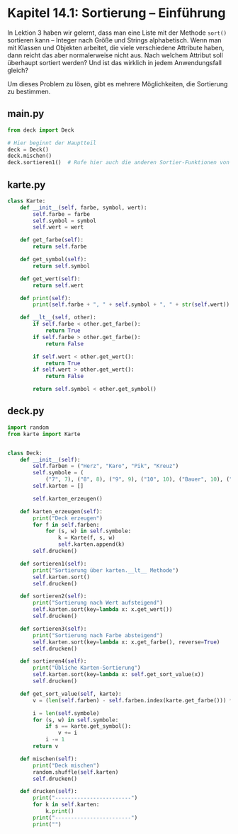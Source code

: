 # Kapitel 14.1: Sortierung – Einführung

In Lektion 3 haben wir gelernt, dass man eine Liste mit der Methode `sort()` sortieren kann – Integer nach Größe und
Strings alphabetisch. Wenn man mit Klassen und Objekten arbeitet, die viele verschiedene Attribute haben, dann reicht
das aber normalerweise nicht aus. Nach welchem Attribut soll überhaupt sortiert werden? Und ist das wirklich in jedem
Anwendungsfall gleich?

Um dieses Problem zu lösen, gibt es mehrere Möglichkeiten, die Sortierung zu bestimmen.

## main.py

```python
from deck import Deck

# Hier beginnt der Hauptteil
deck = Deck()
deck.mischen()
deck.sortieren1()  # Rufe hier auch die anderen Sortier-Funktionen von Deck auf!
```

## karte.py

```python
class Karte:
    def __init__(self, farbe, symbol, wert):
        self.farbe = farbe
        self.symbol = symbol
        self.wert = wert

    def get_farbe(self):
        return self.farbe

    def get_symbol(self):
        return self.symbol

    def get_wert(self):
        return self.wert

    def print(self):
        print(self.farbe + ", " + self.symbol + ", " + str(self.wert))

    def __lt__(self, other):
        if self.farbe < other.get_farbe():
            return True
        if self.farbe > other.get_farbe():
            return False

        if self.wert < other.get_wert():
            return True
        if self.wert > other.get_wert():
            return False

        return self.symbol < other.get_symbol()
```

## deck.py

```python
import random
from karte import Karte


class Deck:
    def __init__(self):
        self.farben = ("Herz", "Karo", "Pik", "Kreuz")
        self.symbole = (
            ("7", 7), ("8", 8), ("9", 9), ("10", 10), ("Bauer", 10), ("Dame", 10), ("König", 10), ("As", 11))
        self.karten = []

        self.karten_erzeugen()

    def karten_erzeugen(self):
        print("Deck erzeugen")
        for f in self.farben:
            for (s, w) in self.symbole:
                k = Karte(f, s, w)
                self.karten.append(k)
        self.drucken()

    def sortieren1(self):
        print("Sortierung über karten.__lt__ Methode")
        self.karten.sort()
        self.drucken()

    def sortieren2(self):
        print("Sortierung nach Wert aufsteigend")
        self.karten.sort(key=lambda x: x.get_wert())
        self.drucken()

    def sortieren3(self):
        print("Sortierung nach Farbe absteigend")
        self.karten.sort(key=lambda x: x.get_farbe(), reverse=True)
        self.drucken()

    def sortieren4(self):
        print("Übliche Karten-Sortierung")
        self.karten.sort(key=lambda x: self.get_sort_value(x))
        self.drucken()

    def get_sort_value(self, karte):
        v = (len(self.farben) - self.farben.index(karte.get_farbe())) * 10

        i = len(self.symbole)
        for (s, w) in self.symbole:
            if s == karte.get_symbol():
                v += i
            i -= 1
        return v

    def mischen(self):
        print("Deck mischen")
        random.shuffle(self.karten)
        self.drucken()

    def drucken(self):
        print("------------------------")
        for k in self.karten:
            k.print()
        print("------------------------")
        print("")

```
